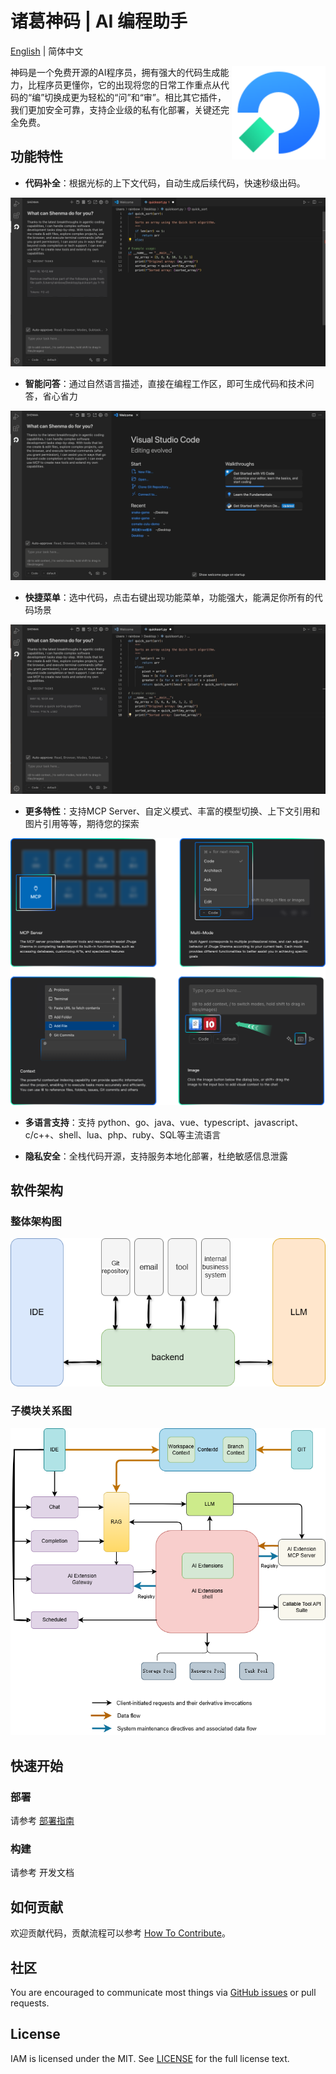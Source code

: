 # 诸葛神码 | AI 编程助手

[English](./README.md) | 简体中文

<img src="./images/zhuge_shenma_rebot_logo_big.png" alt="zhuge logo" height="150px" align="right" />

神码是一个免费开源的AI程序员，拥有强大的代码生成能力，比程序员更懂你，它的出现将您的日常工作重点从代码的“编”切换成更为轻松的“问”和“审”。相比其它插件，我们更加安全可靠，支持企业级的私有化部署，关键还完全免费。

## 功能特性

- **代码补全**：根据光标的上下文代码，自动生成后续代码，快速秒级出码。

![GIF](./images/readme/completion.gif)

- **智能问答**：通过自然语言描述，直接在编程工作区，即可生成代码和技术问答，省心省力

![GIF](./images/readme/chat.gif)

- **快捷菜单**：选中代码，点击右键出现功能菜单，功能强大，能满足你所有的代码场景

![GIF](./images/readme/right-menu.gif)

- **更多特性**：支持MCP Server、自定义模式、丰富的模型切换、上下文引用和图片引用等等，期待您的探索

<img src="./images/readme/features.png">

- **多语言支持**：支持 python、go、java、vue、typescript、javascript、c/c++、shell、lua、php、ruby、SQL等主流语言

- **隐私安全**：全栈代码开源，支持服务本地化部署，杜绝敏感信息泄露

## 软件架构

### 整体架构图

<img src="./images/readme/system.png">

### 子模块关系图

<img src="./images/readme/subsystem.png">

## 快速开始

### 部署

请参考 [部署指南](/docs/guide/zh-CN/installation/README.md)

### 构建

请参考 开发文档

## 如何贡献

欢迎贡献代码，贡献流程可以参考 [How To Contribute](docs/devel/zh-CN/how-to-contribute.md)。

## 社区

You are encouraged to communicate most things via [GitHub issues](https://github.com/zgsm-ai/zgsm/issues/new/choose) or pull requests.

## License

IAM is licensed under the MIT. See [LICENSE](LICENSE) for the full license text.
